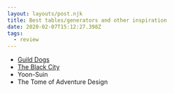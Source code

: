 ```yaml
---
layout: layouts/post.njk
title: Best tables/generators and other inspiration
date: 2020-02-07T15:12:27.398Z
tags:
  - review
---
```

* [Guild Dogs](http://lizardmandiaries.blogspot.com/search/label/Guild%20Dogs)
* [The Black City](http://dreamsinthelichhouse.blogspot.com/p/black-city-project.html)
* Yoon-Suin
* The Tome of Adventure Design
